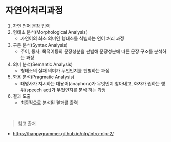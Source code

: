 # 자연어처리과정

1. 자연 언어 문장 입력
2. 형태소 분석(Morphological Analysis)  
    - 자연어의 최소 의미인 형태소를 식별하는 언어 처리 과정
3. 구문 분석(Syntax Analysis)
    - 주어, 동사, 목적어등의 문장성분을 판별해 문장성분에 따른 문장 구조를 분석하는 과정
4. 의미 분석(Semantic Analysis)
    - 형태소의 실재 의미가 무엇인지를 판별하는 과정
5. 화용 분석(Pragmatic Analysis)
    - 대명사가 지시하는 대용어(anaphora)가 무엇인지 찾아내고, 화자가 원하는 행위(speech act)가 무엇인지를 분석 하는 과정
6. 결과 도출
    - 최종적으로 분석된 결과를 출력

<br>

> 참고 출처
- <https://happygrammer.github.io/nlp/intro-nlp-2/>